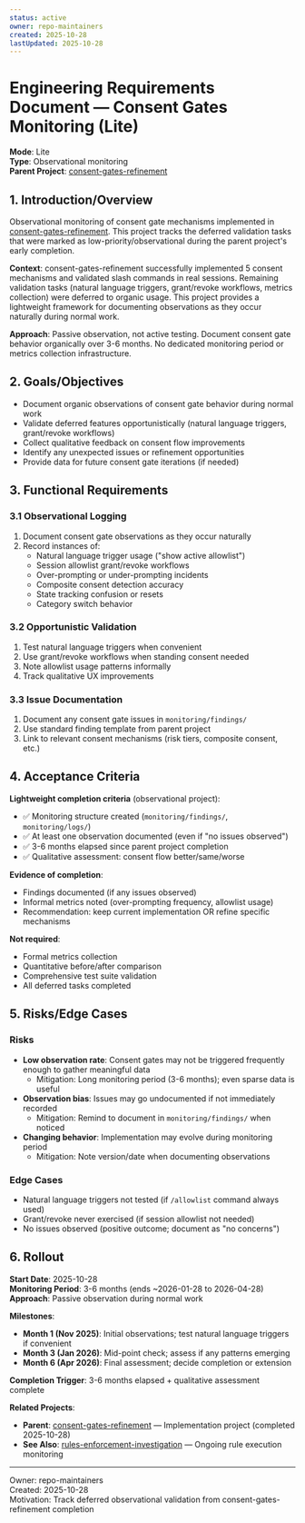 ```yaml
---
status: active
owner: repo-maintainers
created: 2025-10-28
lastUpdated: 2025-10-28
---
```


# Engineering Requirements Document — Consent Gates Monitoring (Lite)

**Mode**: Lite  
**Type**: Observational monitoring  
**Parent Project**: [consent-gates-refinement](../consent-gates-refinement/)

## 1. Introduction/Overview

Observational monitoring of consent gate mechanisms implemented in [consent-gates-refinement](../consent-gates-refinement/). This project tracks the deferred validation tasks that were marked as low-priority/observational during the parent project's early completion.

**Context**: consent-gates-refinement successfully implemented 5 consent mechanisms and validated slash commands in real sessions. Remaining validation tasks (natural language triggers, grant/revoke workflows, metrics collection) were deferred to organic usage. This project provides a lightweight framework for documenting observations as they occur naturally during normal work.

**Approach**: Passive observation, not active testing. Document consent gate behavior organically over 3-6 months. No dedicated monitoring period or metrics collection infrastructure.

## 2. Goals/Objectives

- Document organic observations of consent gate behavior during normal work
- Validate deferred features opportunistically (natural language triggers, grant/revoke workflows)
- Collect qualitative feedback on consent flow improvements
- Identify any unexpected issues or refinement opportunities
- Provide data for future consent gate iterations (if needed)

## 3. Functional Requirements

### 3.1 Observational Logging

1. Document consent gate observations as they occur naturally
2. Record instances of:
   - Natural language trigger usage ("show active allowlist")
   - Session allowlist grant/revoke workflows
   - Over-prompting or under-prompting incidents
   - Composite consent detection accuracy
   - State tracking confusion or resets
   - Category switch behavior

### 3.2 Opportunistic Validation

1. Test natural language triggers when convenient
2. Use grant/revoke workflows when standing consent needed
3. Note allowlist usage patterns informally
4. Track qualitative UX improvements

### 3.3 Issue Documentation

1. Document any consent gate issues in `monitoring/findings/`
2. Use standard finding template from parent project
3. Link to relevant consent mechanisms (risk tiers, composite consent, etc.)

## 4. Acceptance Criteria

**Lightweight completion criteria** (observational project):

- ✅ Monitoring structure created (`monitoring/findings/`, `monitoring/logs/`)
- ✅ At least one observation documented (even if "no issues observed")
- ✅ 3-6 months elapsed since parent project completion
- ✅ Qualitative assessment: consent flow better/same/worse

**Evidence of completion**:

- Findings documented (if any issues observed)
- Informal metrics noted (over-prompting frequency, allowlist usage)
- Recommendation: keep current implementation OR refine specific mechanisms

**Not required**:

- Formal metrics collection
- Quantitative before/after comparison
- Comprehensive test suite validation
- All deferred tasks completed

## 5. Risks/Edge Cases

### Risks

- **Low observation rate**: Consent gates may not be triggered frequently enough to gather meaningful data
  - Mitigation: Long monitoring period (3-6 months); even sparse data is useful
- **Observation bias**: Issues may go undocumented if not immediately recorded
  - Mitigation: Remind to document in `monitoring/findings/` when noticed
- **Changing behavior**: Implementation may evolve during monitoring period
  - Mitigation: Note version/date when documenting observations

### Edge Cases

- Natural language triggers not tested (if `/allowlist` command always used)
- Grant/revoke never exercised (if session allowlist not needed)
- No issues observed (positive outcome; document as "no concerns")

## 6. Rollout

**Start Date**: 2025-10-28  
**Monitoring Period**: 3-6 months (ends ~2026-01-28 to 2026-04-28)  
**Approach**: Passive observation during normal work

**Milestones**:

- **Month 1 (Nov 2025)**: Initial observations; test natural language triggers if convenient
- **Month 3 (Jan 2026)**: Mid-point check; assess if any patterns emerging
- **Month 6 (Apr 2026)**: Final assessment; decide completion or extension

**Completion Trigger**: 3-6 months elapsed + qualitative assessment complete

**Related Projects**:

- **Parent**: [consent-gates-refinement](../consent-gates-refinement/) — Implementation project (completed 2025-10-28)
- **See Also**: [rules-enforcement-investigation](../rules-enforcement-investigation/) — Ongoing rule execution monitoring

---

Owner: repo-maintainers  
Created: 2025-10-28  
Motivation: Track deferred observational validation from consent-gates-refinement completion
